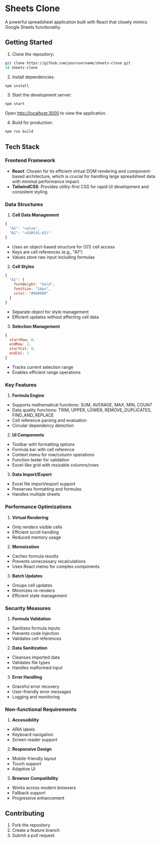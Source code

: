 # Sheets Clone

A powerful spreadsheet application built with React that closely mimics Google Sheets functionality.

## Getting Started

1. Clone the repository:
```bash
git clone https://github.com/yourusername/sheets-clone.git
cd sheets-clone
```

2. Install dependencies:
```bash
npm install
```

3. Start the development server:
```bash
npm start
```
Open [http://localhost:3000](http://localhost:3000) to view the application.

4. Build for production:
```bash
npm run build
```

## Tech Stack

### Frontend Framework
- **React**: Chosen for its efficient virtual DOM rendering and component-based architecture, which is crucial for handling large spreadsheet data with minimal performance impact.
- **TailwindCSS**: Provides utility-first CSS for rapid UI development and consistent styling.

### Data Structures

1. **Cell Data Management**
```javascript
{
  "A1": "value",
  "B2": "=SUM(A1:A5)"
}
```
- Uses an object-based structure for O(1) cell access
- Keys are cell references (e.g., "A1")
- Values store raw input including formulas

2. **Cell Styles**
```javascript
{
  "A1": {
    fontWeight: "bold",
    fontSize: "14px",
    color: "#000000"
  }
}
```
- Separate object for style management
- Efficient updates without affecting cell data

3. **Selection Management**
```javascript
{
  startRow: 0,
  endRow: 2,
  startCol: 0,
  endCol: 1
}
```
- Tracks current selection range
- Enables efficient range operations

### Key Features

1. **Formula Engine**
- Supports mathematical functions: SUM, AVERAGE, MAX, MIN, COUNT
- Data quality functions: TRIM, UPPER, LOWER, REMOVE_DUPLICATES, FIND_AND_REPLACE
- Cell reference parsing and evaluation
- Circular dependency detection

2. **UI Components**
- Toolbar with formatting options
- Formula bar with cell reference
- Context menu for row/column operations
- Function tester for validation
- Excel-like grid with resizable columns/rows

3. **Data Import/Export**
- Excel file import/export support
- Preserves formatting and formulas
- Handles multiple sheets

### Performance Optimizations

1. **Virtual Rendering**
- Only renders visible cells
- Efficient scroll handling
- Reduced memory usage

2. **Memoization**
- Caches formula results
- Prevents unnecessary recalculations
- Uses React.memo for complex components

3. **Batch Updates**
- Groups cell updates
- Minimizes re-renders
- Efficient state management

### Security Measures

1. **Formula Validation**
- Sanitizes formula inputs
- Prevents code injection
- Validates cell references

2. **Data Sanitization**
- Cleanses imported data
- Validates file types
- Handles malformed input

3. **Error Handling**
- Graceful error recovery
- User-friendly error messages
- Logging and monitoring

### Non-functional Requirements

1. **Accessibility**
- ARIA labels
- Keyboard navigation
- Screen reader support

2. **Responsive Design**
- Mobile-friendly layout
- Touch support
- Adaptive UI

3. **Browser Compatibility**
- Works across modern browsers
- Fallback support
- Progressive enhancement

## Contributing

1. Fork the repository
2. Create a feature branch
3. Submit a pull request
